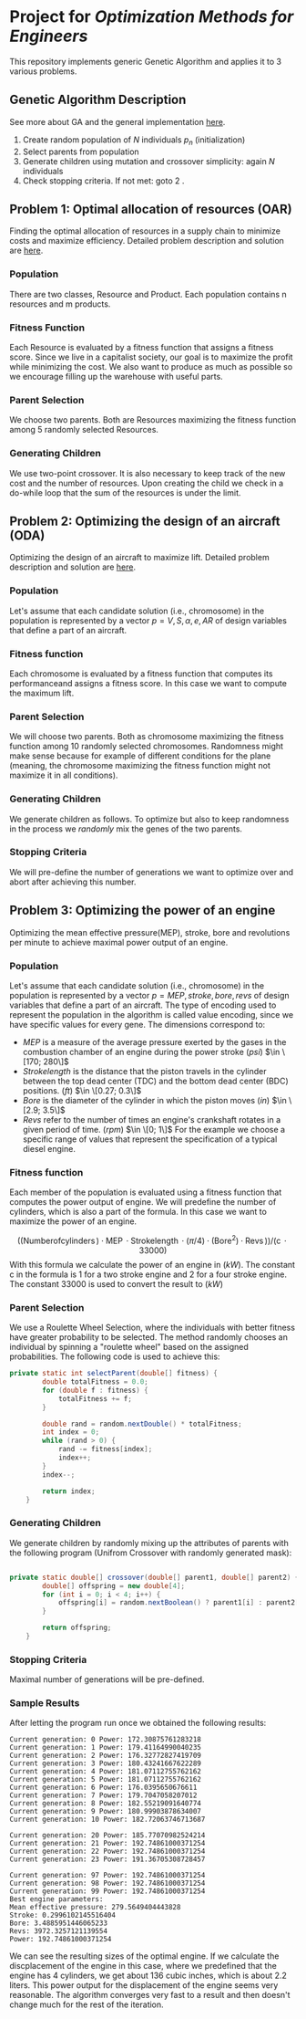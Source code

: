 # Project for _Optimization Methods for Engineers_

This repository implements generic Genetic Algorithm and applies it to 3 various problems.

## Genetic Algorithm Description

See more about GA and the general implementation [here](/src/general_ga_implementation).

1. Create random population of $N$ individuals $p_n$ (initialization)
2. Select parents from population
3. Generate children using mutation and crossover simplicity: again $N$ individuals
4. Check stopping criteria. If not met: goto 2 .

## Problem 1: Optimal allocation of resources (OAR)
Finding the optimal allocation of resources in a supply chain to minimize costs and maximize efficiency. Detailed problem description and solution are [here](/src/resource_allocation).

### Population
There are two classes, Resource and Product. Each population contains n resources and m products. 

### Fitness Function
Each Resource is evaluated by a fitness function that assigns a fitness score. Since we live in a capitalist society, our goal is to maximize the profit while minimizing the cost. We also want to produce as much as possible so we encourage filling up the warehouse with useful parts. 

### Parent Selection
We choose two parents. Both are Resources maximizing the fitness function among 5 randomly selected Resources.

### Generating Children
We use two-point crossover. It is also necessary to keep track of the new cost and the number of resources. Upon creating the child we check in a do-while loop that the sum of the resources is under the limit.

## Problem 2: Optimizing the design of an aircraft (ODA)

Optimizing the design of an aircraft to maximize lift. Detailed problem description and solution are [here](/src/airplane_design).

### Population
Let's assume that each candidate solution (i.e., chromosome) in the population is represented by a vector $p = V, S, \alpha , e, AR$ of design variables that define a part of an aircraft.

### Fitness function
Each chromosome is evaluated by a fitness function that computes its performanceand assigns a fitness score. In this case we want to compute the maximum lift.

### Parent Selection
We will choose two parents. Both as chromosome maximizing the fitness function among 10 randomly selected chromosomes.
Randomness might make sense because for example of different conditions for the plane (meaning, the chromosome maximizing the fitness function might not maximize it in all conditions).

### Generating Children
We generate children as follows. To optimize but also to keep randomness in the process we _randomly_ mix the genes of the two parents. 

### Stopping Criteria
We will pre-define the number of generations we want to optimize over and abort after achieving this number.

## Problem 3: Optimizing the power of an engine
Optimizing the mean effective pressure(MEP), stroke, bore and revolutions per minute to achieve maximal power output of an engine. 

### Population
Let's assume that each candidate solution (i.e., chromosome) in the population is represented by a vector $p = MEP, stroke, bore , revs$ of design variables that define a part of an aircraft. The type of encoding used to represent the population in the algorithm is called value encoding, since we have specific values for every gene. The dimensions correspond to:

- $MEP$ is a measure of the average pressure exerted by the gases in the combustion chamber of an engine during the power stroke ($psi$)  $\in \[170; 280\]$
- $Strokelength$ is the distance that the piston travels in the cylinder between the top dead center (TDC) and the bottom dead center (BDC) positions. ($ft$)  $\in \[0.27; 0.3\]$
- $Bore$ is the diameter of the cylinder in which the piston moves ($in$)  $\in \[2.9; 3.5\]$
- $Revs$ refer to the number of times an engine's crankshaft rotates in a given period of time. ($rpm$)  $\in \[0; 1\]$
For the example we choose a specific range of values that represent the specification of a typical diesel engine. 

### Fitness function
Each member of the population is evaluated using a fitness function that computes the power output of engine. We will predefine the number of cylinders, which is also a part of the formula. In this case we want to maximize the power of an engine.

$$
((\operatorname{Number of cylinders}) \cdot \operatorname{MEP} \cdot \operatorname{Strokelength} \cdot (\pi/4) \cdot (\operatorname{Bore}^2) \cdot \operatorname{Revs}))/(\operatorname{c} \cdot 33000)
$$
With this formula we calculate the power of an engine in ($kW$). The constant c in the formula is 1 for a two stroke engine and 2 for a four stroke engine. The constant 33000 is used to convert the result to ($kW$)

### Parent Selection
We use a Roulette Wheel Selection, where the individuals with better fitness have greater probability to be selected. The method randomly chooses an individual by spinning a "roulette wheel" based on the assigned probabilities. The following code is used to achieve this:  

```java
private static int selectParent(double[] fitness) {
        double totalFitness = 0.0;
        for (double f : fitness) {
            totalFitness += f;
        }

        double rand = random.nextDouble() * totalFitness;
        int index = 0;
        while (rand > 0) {
            rand -= fitness[index];
            index++;
        }
        index--;

        return index;
    }

```
### Generating Children

We generate children by randomly mixing up the attributes of parents with the following program (Unifrom Crossover with randomly generated mask):

```java

private static double[] crossover(double[] parent1, double[] parent2) {
        double[] offspring = new double[4];
        for (int i = 0; i < 4; i++) {
            offspring[i] = random.nextBoolean() ? parent1[i] : parent2[i];
        }

        return offspring;
    }
```

### Stopping Criteria
Maximal number of generations will be pre-defined.

### Sample Results
After letting the program run once we obtained the following results:
```
Current generation: 0 Power: 172.30875761283218
Current generation: 1 Power: 179.41164990040235
Current generation: 2 Power: 176.32772827419709
Current generation: 3 Power: 180.43241667622289
Current generation: 4 Power: 181.07112755762162
Current generation: 5 Power: 181.07112755762162
Current generation: 6 Power: 176.0395650676611
Current generation: 7 Power: 179.7047058207012
Current generation: 8 Power: 182.55219091640774
Current generation: 9 Power: 180.99903878634007
Current generation: 10 Power: 182.72063746713687
```
```
Current generation: 20 Power: 185.77070982524214
Current generation: 21 Power: 192.74861000371254
Current generation: 22 Power: 192.74861000371254
Current generation: 23 Power: 191.36705308728457
```
```
Current generation: 97 Power: 192.74861000371254
Current generation: 98 Power: 192.74861000371254
Current generation: 99 Power: 192.74861000371254
Best engine parameters:
Mean effective pressure: 279.5649404443828
Stroke: 0.2996102145516404
Bore: 3.4885951446065233
Revs: 3972.3257121139554
Power: 192.74861000371254
```
We can see the resulting sizes of the optimal engine. If we calculate the discplacement of the engine in this case, where we predefined that the engine has 4 cylinders, we get about 136 cubic inches, which is about 2.2 liters. This power output for the displacement of the engine seems very reasonable. The algorithm converges very fast to a result and then doesn't change much for the rest of the iteration. 
